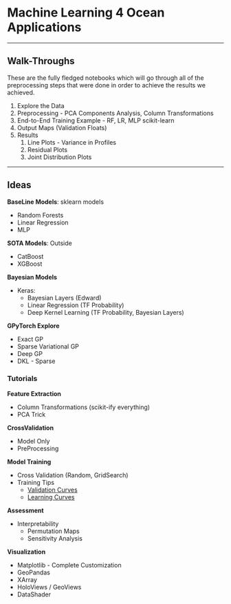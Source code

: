 # Machine Learning 4 Ocean Applications


---

## Walk-Throughs

These are the fully fledged notebooks which will go through all of the preprocessing steps that were done in order to achieve the results we achieved.

1. Explore the Data
2. Preprocessing - PCA Components Analysis, Column Transformations
3. End-to-End Training Example - RF, LR, MLP scikit-learn
4. Output Maps (Validation Floats)
5. Results
   1. Line Plots - Variance in Profiles
   2. Residual Plots
   3. Joint Distribution Plots

---

## Ideas

**BaseLine Models**: sklearn models
* Random Forests
* Linear Regression
* MLP

**SOTA Models**: Outside
* CatBoost
* XGBoost

**Bayesian Models**
* Keras:
  * Bayesian Layers (Edward)
  * Linear Regression (TF Probability)
  * Deep Kernel Learning (TF Probability, Bayesian Layers)

**GPyTorch Explore**
* Exact GP
* Sparse Variational GP
* Deep GP
* DKL - Sparse

### Tutorials

**Feature Extraction**
* Column Transformations (scikit-ify everything)
* PCA Trick

**CrossValidation**
* Model Only
* PreProcessing

**Model Training**
* Cross Validation (Random, GridSearch)
* Training Tips
  * [Validation Curves](https://scikit-learn.org/stable/auto_examples/model_selection/plot_validation_curve.html#sphx-glr-auto-examples-model-selection-plot-validation-curve-py)
  * [Learning Curves](https://scikit-learn.org/stable/auto_examples/model_selection/plot_learning_curve.html#sphx-glr-auto-examples-model-selection-plot-learning-curve-py)

**Assessment**
* Interpretability
  * Permutation Maps
  * Sensitivity Analysis

**Visualization**
* Matplotlib - Complete Customization
* GeoPandas
* XArray
* HoloViews / GeoViews
* DataShader
